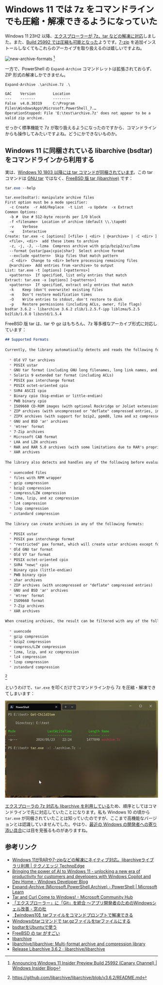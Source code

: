 # Windows 11 では 7z をコマンドラインでも圧縮・解凍できるようになっていた

Windows 11 23H2 以降、[エクスプローラーが 7z、tar などの解凍に対応](https://blogs.windows.com/windowsdeveloper/2023/05/23/bringing-the-power-of-ai-to-windows-11-unlocking-a-new-era-of-productivity-for-customers-and-developers-with-windows-copilot-and-dev-home/)しました。また、[Build 25992 では圧縮も可能となった](https://blogs.windows.com/windows-insider/2023/11/08/announcing-windows-11-insider-preview-build-25992-canary-channel/)ようです。[7-zip](https://7-zip.opensource.jp/) を追加インストールしなくてもこれらのアーカイブを取り扱えるのは嬉しいですよね。

![new-archive-formats](https://blogs.windows.com/wp-content/uploads/prod/sites/44/2023/11/new-archive-formats.png) [^1]

[^1]: [Announcing Windows 11 Insider Preview Build 25992 (Canary Channel) | Windows Insider Blog](https://blogs.windows.com/windows-insider/2023/11/08/announcing-windows-11-insider-preview-build-25992-canary-channel/)

一方で、PowerShell の `Expand-Archive` コマンドレットは拡張されておらず、ZIP 形式の解凍しかできません。

```powershell
Expand-Archive .\archive.7z .\
```

```log
GAC    Version        Location
---    -------        --------
False  v4.0.30319     C:\Program Files\WindowsApps\Microsoft.PowerShell_7.…
OperationStopped: File 'E:\test\archive.7z' does not appear to be a valid zip archive.
```

せっかく標準機能で 7z が取り扱えるようになったのですから、コマンドラインからも操作してみたいですよね。どうにかできないものか。

## Windows 11 に同梱されている libarchive (bsdtar) をコマンドラインから利用する

実は、[Windows 10 1803 以降には tar コマンドが同梱されています](https://techcommunity.microsoft.com/t5/containers/tar-and-curl-come-to-windows/ba-p/382409)。この tar コマンドは [GNU tar](https://www.gnu.org/software/tar/) ではなく、[FreeBSD 版 tar (libarchive)](https://www.libarchive.org/) です：

```powershell
tar.exe --help
```

```log
tar.exe(bsdtar): manipulate archive files
First option must be a mode specifier:
  -c Create  -r Add/Replace  -t List  -u Update  -x Extract
Common Options:
  -b #  Use # 512-byte records per I/O block
  -f <filename>  Location of archive (default \\.\tape0)
  -v    Verbose
  -w    Interactive
Create: tar.exe -c [options] [<file> | <dir> | @<archive> | -C <dir> ]
  <file>, <dir>  add these items to archive
  -z, -j, -J, --lzma  Compress archive with gzip/bzip2/xz/lzma
  --format {ustar|pax|cpio|shar}  Select archive format
  --exclude <pattern>  Skip files that match pattern
  -C <dir>  Change to <dir> before processing remaining files
  @<archive>  Add entries from <archive> to output
List: tar.exe -t [options] [<patterns>]
  <patterns>  If specified, list only entries that match
Extract: tar.exe -x [options] [<patterns>]
  <patterns>  If specified, extract only entries that match
  -k    Keep (don't overwrite) existing files
  -m    Don't restore modification times
  -O    Write entries to stdout, don't restore to disk
  -p    Restore permissions (including ACLs, owner, file flags)
bsdtar 3.6.2 - libarchive 3.6.2 zlib/1.2.5.f-ipp liblzma/5.2.5 bz2lib/1.0.8 libzstd/1.5.4
```

FreeBSD 版 tar は、tar や gz はもちろん、7z 等多様なアーカイブ形式に対応しています：

```markdown
## Supported Formats

Currently, the library automatically detects and reads the following formats:

  * Old V7 tar archives
  * POSIX ustar
  * GNU tar format (including GNU long filenames, long link names, and sparse files)
  * Solaris 9 extended tar format (including ACLs)
  * POSIX pax interchange format
  * POSIX octet-oriented cpio
  * SVR4 ASCII cpio
  * Binary cpio (big-endian or little-endian)
  * PWB binary cpio
  * ISO9660 CD-ROM images (with optional Rockridge or Joliet extensions)
  * ZIP archives (with uncompressed or "deflate" compressed entries, including support for encrypted Zip archives)
  * ZIPX archives (with support for bzip2, ppmd8, lzma and xz compressed entries)
  * GNU and BSD 'ar' archives
  * 'mtree' format
  * 7-Zip archives
  * Microsoft CAB format
  * LHA and LZH archives
  * RAR and RAR 5.0 archives (with some limitations due to RAR's proprietary status)
  * XAR archives

The library also detects and handles any of the following before evaluating the archive:

  * uuencoded files
  * files with RPM wrapper
  * gzip compression
  * bzip2 compression
  * compress/LZW compression
  * lzma, lzip, and xz compression
  * lz4 compression
  * lzop compression
  * zstandard compression

The library can create archives in any of the following formats:

  * POSIX ustar
  * POSIX pax interchange format
  * "restricted" pax format, which will create ustar archives except for entries that require pax extensions (for long filenames, ACLs, etc).
  * Old GNU tar format
  * Old V7 tar format
  * POSIX octet-oriented cpio
  * SVR4 "newc" cpio
  * Binary cpio (little-endian)
  * PWB binary cpio
  * shar archives
  * ZIP archives (with uncompressed or "deflate" compressed entries)
  * GNU and BSD 'ar' archives
  * 'mtree' format
  * ISO9660 format
  * 7-Zip archives
  * XAR archives

When creating archives, the result can be filtered with any of the following:

  * uuencode
  * gzip compression
  * bzip2 compression
  * compress/LZW compression
  * lzma, lzip, and xz compression
  * lz4 compression
  * lzop compression
  * zstandard compression
```

[^2]

[^2]: <https://github.com/libarchive/libarchive/blob/v3.6.2/README.md>

というわけで、`tar.exe` を叩くだけでコマンドラインから 7z を圧縮・解凍できてしまいます：

![libarchive](./img/libarchive.gif)

[エクスプローラの 7z 対応も libarchive を利用している](https://blogs.windows.com/windowsdeveloper/2023/05/23/bringing-the-power-of-ai-to-windows-11-unlocking-a-new-era-of-productivity-for-customers-and-developers-with-windows-copilot-and-dev-home/)ため、順序としてはコマンドラインで先に対応していたことになります。私も Windows 10 の頃から `tar.exe` が同梱されていたことは知っていたのですが、ここまで高機能なバージョンとは認識していませんでした。やはり、[最近の Windows の開発者への寄り添い具合](https://forest.watch.impress.co.jp/docs/news/1593848.html)には目を見張るものがありますね。

## 参考リンク

* [Windows 11がRARや7-zipなどの解凍にネイティブ対応。libarchiveライブラリ利用 | テクノエッジ TechnoEdge](https://www.techno-edge.net/article/2023/05/25/1337.html)
* [Bringing the power of AI to Windows 11 - unlocking a new era of productivity for customers and developers with Windows Copilot and Dev Home - Windows Developer Blog](https://blogs.windows.com/windowsdeveloper/2023/05/23/bringing-the-power-of-ai-to-windows-11-unlocking-a-new-era-of-productivity-for-customers-and-developers-with-windows-copilot-and-dev-home/)
* [Expand-Archive (Microsoft.PowerShell.Archive) - PowerShell | Microsoft Learn](https://learn.microsoft.com/ja-jp/powershell/module/microsoft.powershell.archive/expand-archive?view=powershell-7.4)
* [Tar and Curl Come to Windows! - Microsoft Community Hub](https://techcommunity.microsoft.com/t5/containers/tar-and-curl-come-to-windows/ba-p/382409)
* [「エクスプローラー」に「Git」を統合 ～アプリ開発者のためのWindowsシェル改善 - 窓の杜](https://forest.watch.impress.co.jp/docs/news/1593848.html)
* [【windows10】tarファイルをコマンドプロンプトで解凍できる](https://qiita.com/rodeeeen/items/ebf2d328b88d1fc7381a)
* [Windowsのtarコマンドで tar.gzファイルをtarファイルにする](https://qiita.com/n_sato/items/5bee756165dbcc1a84c5)
* [bsdtarをUbuntuで使う](https://zenn.dev/yoichi/articles/freebsd-tar-on-ubuntu-linux)
* [FreeBSD の tar がすごい](https://qiita.com/s_mitu/items/b61b227d55e1d8bf9fc5)
* [libarchive](https://libarchive.org/)
* [libarchive/libarchive: Multi-format archive and compression library](https://github.com/libarchive/libarchive)
* [Release Libarchive 3.6.2 · libarchive/libarchive](https://github.com/libarchive/libarchive/releases/tag/v3.6.2)
